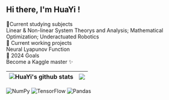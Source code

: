 <body>
<section>
    <h2>Hi there, I'm HuaYi !</h2>
      <summary>🌱Current studying subjects</summary> Linear & Non-linear System Theorys and Analysis; Mathematical Optimization; Underactuated Robotics
 </section>
 
 <section>
      <summary>🔭 Current working projects</summary> Neural Lyapunov Function
 </section>
 
<section>
      <summary>🥅 2024 Goals</summary>Become a Kaggle master ✨
 </section>
 
 
 | <a ><img align="center" src="https://github-readme-stats.vercel.app/api?username=0ce38a2b&show_icons=true&include_all_commits=true&theme=buefy&hide_border=true" alt="HuaYi's github stats" /></a> | <a ><img align="center" src="https://github-readme-stats.vercel.app/api/top-langs/?username=0ce38a2b&layout=compact&theme=buefy&hide_border=true" /></a> |
| ------------- | ------------- |
 
<!-- 
----
[<img src="https://github-profile-trophy.vercel.app/?username=0ce38a2b&row=2&column=3" />](https://github.com/ryo-ma/github-profile-trophy)
[<img src="https://github-readme-stats.vercel.app/api?username=0ce38a2b&theme=algolia&count_private=true&include_all_commits=true&show_icons=true" />](https://github.com/anuraghazra/github-readme-stats)
[![Github_statiscs](https://github-readme-streak-stats.herokuapp.com/?user=0ce38a2b&theme=dark)](https://github.com/DenverCoder1/github-readme-streak-stats)
[![Top Langs](https://github-readme-stats.vercel.app/api/top-langs/?username=0ce38a2b&show_icons=true&theme=buefy)](https://github.com/anuraghazra/github-readme-stats)
 -->

![NumPy](https://img.shields.io/badge/numpy-%23013243.svg?style=for-the-badge&logo=numpy&logoColor=white)  ![TensorFlow](https://img.shields.io/badge/TensorFlow-%23FF6F00.svg?style=for-the-badge&logo=TensorFlow&logoColor=white)  ![Pandas](https://img.shields.io/badge/pandas-%23150458.svg?style=for-the-badge&logo=pandas&logoColor=white)
</body>
